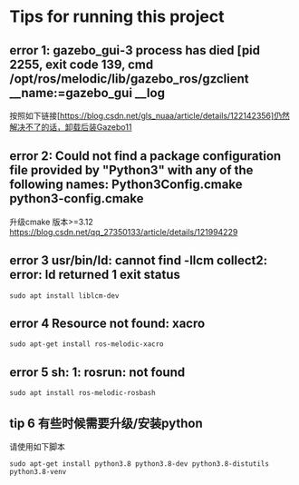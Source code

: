 # Tips for running this project

## error 1: gazebo_gui-3  process has died [pid 2255, exit code 139, cmd /opt/ros/melodic/lib/gazebo_ros/gzclient __name:=gazebo_gui __log
按照如下链接[https://blog.csdn.net/gls_nuaa/article/details/122142356]仍然解决不了的话，卸载后装Gazebo11

## error 2: Could not find a package configuration file provided by "Python3" with any of the following names: Python3Config.cmake  python3-config.cmake
升级cmake 版本>=3.12 https://blog.csdn.net/qq_27350133/article/details/121994229
## error 3 usr/bin/ld: cannot find -llcm collect2: error: ld returned 1 exit status
```
sudo apt install liblcm-dev
```
## error 4 Resource not found: xacro
```
sudo apt-get install ros-melodic-xacro
```

## error 5 sh: 1: rosrun: not found
```
sudo apt install ros-melodic-rosbash
```
## tip   6  有些时候需要升级/安装python
请使用如下脚本
```
sudo apt-get install python3.8 python3.8-dev python3.8-distutils python3.8-venv
```




